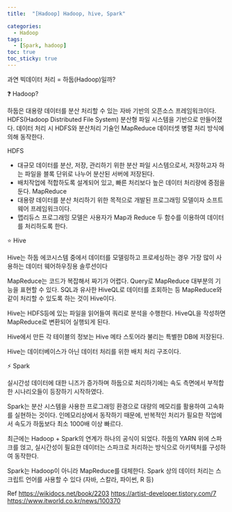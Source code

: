 ```yaml
---
title:  "[Hadoop] Hadoop, hive, Spark"

categories:
  - Hadoop
tags:
  - [Spark, hadoop]
toc: true
toc_sticky: true
---
```


과연 빅데이터 처리 = 하둡(Hadoop)일까?

❓ Hadoop?

하둡은 대용량 데이터를 분산 처리할 수 있는 자바 기반의 오픈소스 프레임워크이다. HDFS(Hadoop Distributed File System) 분산형 파일 시스템을 기반으로 만들어졌다. 데이터 처리 시 HDFS와 분산처리 기술인 MapReduce 데이터셋 병렬 처리 방식에 의해 동작한다.


HDFS
- 대규모 데이터를 분산, 저장, 관리하기 위한 분산 파일 시스템으로서, 저장하고자 하는 파일을 블록 단위로 나누어 분산된 서버에 저장된다.
- 배치작업에 적합하도록 설계되어 있고, 빠른 처리보다 높은 데이터 처리량에 중점을 둔다.
MapReduce
- 대용량 데이터를 분산 처리하기 위한 목적으로 개발된 프로그래밍 모델이자 소프트웨어 프레임워크이다.
- 맵리듀스 프로그래밍 모델은 사용자가 Map과 Reduce 두 함수를 이용하여 데이터를 처리하도록 한다.


⭐ Hive

Hive는 하둡 에코시스템 중에서 데이터를 모델링하고 프로세싱하는 경우 가장 많이 사용하는 데이터 웨어하우징용 솔루션이다

MapReduce는 코드가 복잡해서 짜기가 어렵다. Query로 MapReduce 대부분의 기능을 표현할 수 있다. SQL과 유사한 HiveQL로 데이터를 조회하는 등 MapReduce와 같이 처리할 수 있도록 하는 것이 Hive이다.

Hive는 HDFS등에 있는 파일을 읽어들여 쿼리로 분석을 수행한다. HiveQL을 작성하면 MapReduce로 변환되어 실행되게 된다.

Hive에서 만든 각 테이블의 정보는 Hive 메타 스토어라 불리는 특별한 DB에 저장된다.


Hive는 데이터베이스가 아닌 데이터 처리를 위한 배치 처리 구조이다.



⚡ Spark

실시간성 데이터에 대한 니즈가 증가하며 하둡으로 처리하기에는 속도 측면에서 부적합한 시나리오들이 등장하기 시작하였다.

Spark는 분산 시스템을 사용한 프로그래밍 환경으로 대량의 메모리를 활용하여 고속화를 실현하는 것이다. 인메모리상에서 동작하기 때문에,
반복적인 처리가 필요한 작업에서 속도가 하둡보다 최소 1000배 이상 빠르다.

최근에는 Hadoop + Spark의 연계가 하나의 공식이 되었다. 하둡의 YARN 위에 스파크를 얹고, 실시간성이 필요한 데이터는 스파크로 처리하는 방식으로 아키텍처를 구성하여 동작한다.

Spark는 Hadoop이 아니라 MapReduce를 대체한다. Spark 상의 데이터 처리는 스크립트 언어를 사용할 수 있다 (자바, 스칼라, 파이썬, R 등)


Ref
https://wikidocs.net/book/2203
https://artist-developer.tistory.com/7
https://www.itworld.co.kr/news/100370